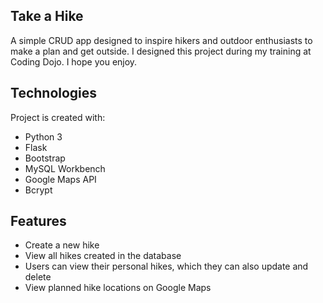 ## Take a Hike

A simple CRUD app designed to inspire hikers and outdoor enthusiasts to make a plan and get outside. I designed this project during my training at Coding Dojo. I hope you enjoy.

## Technologies
Project is created with:
* Python 3
* Flask
* Bootstrap
* MySQL Workbench
* Google Maps API
* Bcrypt

## Features
* Create a new hike
* View all hikes created in the database
* Users can view their personal hikes, which they can also update and delete
* View planned hike locations on Google Maps

